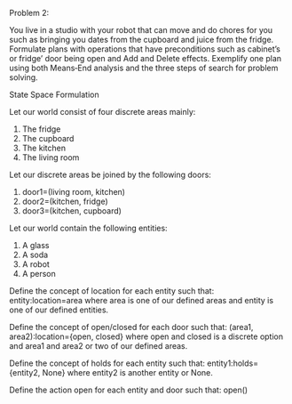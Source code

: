 
Problem 2:

You live in a studio with your robot that can move and do 
chores for you such as bringing you dates from the 
cupboard and juice from the fridge. Formulate plans with 
operations that have preconditions such as cabinet’s or 
fridge’ door being open and Add and Delete effects. 
Exemplify one plan using both Means‐End analysis and 
the three steps of search for problem solving. 

State Space Formulation

Let our world consist of four discrete areas mainly:
1. The fridge
2. The cupboard
3. The kitchen
4. The living room

Let our discrete areas be joined by the following doors:
1. door1=(living room, kitchen)
2. door2=(kitchen, fridge)
3. door3=(kitchen, cupboard)

Let our world contain the following entities: 
1. A glass
2. A soda
3. A robot
4. A person

Define the concept of location for each entity such that:
entity:location=area where area is one of our defined areas and
entity is one of our defined entities.

Define the concept of open/closed for each door such that:
(area1, area2):location={open, closed} where open and closed is
a discrete option and area1 and area2 or two of our defined areas.

Define the concept of holds for each entity such that:
entity1:holds={entity2, None} where entity2 is another entity or None.

Define the action open for each entity and door such that:
open()
